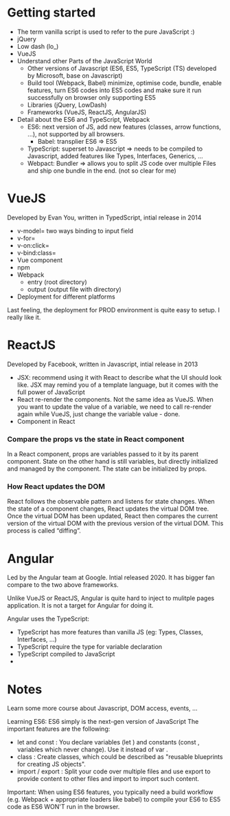 
# Getting started

- The term vanilla script is used to refer to the pure JavaScript :)
- jQuery
- Low dash (lo_)
- VueJS
- Understand other Parts of the JavaScript World
    - Other versions of Javascript (ES6, ES5, TypeScript (TS) developed by Microsoft, base on Javascript)
    - Build tool (Webpack, Babel) minimize, optimise code, bundle, enable features, turn ES6 codes into ES5 codes and make sure it run successfully on browser only supporting ES5
    - Libraries (jQuery, LowDash)
    - Frameworks (VueJS, ReactJS, AngularJS)
- Detail about the ES6 and TypeScript, Webpack
    - ES6: next version of JS, add new features (classes, arrow functions, ...), not supported by all browsers.
        - Babel: transplier ES6 => ES5
    - TypeScript: superset to Javascript => needs to be compiled to Javascript, added features like Types, Interfaces, Generics, ...
    - Webpact: Bundler => allows you to split JS code over multiple Files and ship one bundle in the end. (not so clear for me)

# VueJS
Developed by Evan You, written in TypedScript, intial release in 2014

- v-model= two ways binding to input field
- v-for=
- v-on:click=
- v-bind:class=
- Vue component
- npm
- Webpack
  - entry (root directory)
  - output (output file with directory)
- Deployment for different platforms

Last feeling, the deployment for PROD environment is quite easy to setup. I really like it.

# ReactJS
Developed by Facebook, written in Javascript, intial release in 2013

- JSX: recommend using it with React to describe what the UI should look like. JSX may remind you of a template language, but it comes with the full power of JavaScript
- React re-render the components. Not the same idea as VueJS. When you want to update the value of a variable, we need to call re-render again while VueJS, just change the variable value - done.
- Component in React

### Compare the props vs the state in React component
In a React component, props are variables passed to it by its parent component. State on the other hand is still variables, but directly initialized and managed by the component. The state can be initialized by props.

### How React updates the DOM
React follows the observable pattern and listens for state changes. When the state of a component changes, React updates the virtual DOM tree. Once the virtual DOM has been updated, React then compares the current version of the virtual DOM with the previous version of the virtual DOM. This process is called “diffing”.

# Angular
Led by the Angular team at Google. Intial released 2020. It has bigger fan compare to the two above frameworks.

Unlike VueJS or ReactJS, Angular is quite hard to inject to mulitple pages application. It is not a target for Angular for doing it.

Angular uses the TypeScript:
- TypeScript has more features than vanilla JS (eg: Types, Classes, Interfaces, ...)
- TypeScript require the type for variable declaration
- TypeScript compiled to JavaScript
- 

# Notes
Learn some more course about Javascript, DOM access, events, ...

Learning ES6: ES6 simply is the next-gen version of JavaScript
The important features are the following:

- let  and const : You declare variables (let ) and constants (const , variables which never change). Use it instead of var .
- class : Create classes, which could be described as "reusable blueprints for creating JS objects".
- import / export : Split your code over multiple files and use export  to provide content to other files and import  to import such content.

Important: When using ES6 features, you typically need a build workflow (e.g. Webpack + appropriate loaders like babel) to compile your ES6 to ES5 code as ES6 WON'T run in the browser.

